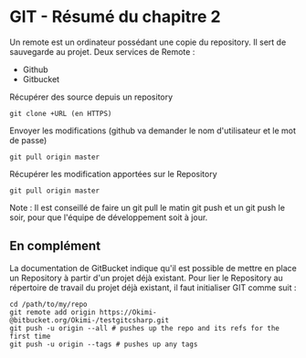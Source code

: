 GIT - Résumé du chapitre 2
==========================

Un remote est un ordinateur possédant une copie du repository. Il sert de sauvegarde au projet. Deux services de Remote :
* Github
* Gitbucket

Récupérer des source depuis un repository

    git clone +URL (en HTTPS)

Envoyer les modifications (github va demander le nom d'utilisateur et le mot de passe)

    git pull origin master

Récupérer les modification apportées sur le Repository

    git pull origin master

Note : Il est conseillé de faire un git pull le matin git push et un git push le soir, pour que l'équipe de développement soit à jour.

En complément
-------------

La documentation de GitBucket indique qu'il est possible de mettre en place un Repository à partir d'un projet déjà existant. Pour lier le Repository au répertoire de travail du projet déjà existant, il faut initialiser GIT comme suit :

    cd /path/to/my/repo
    git remote add origin https://Okimi-@bitbucket.org/Okimi-/testgitcsharp.git
    git push -u origin --all # pushes up the repo and its refs for the first time
    git push -u origin --tags # pushes up any tags
    
